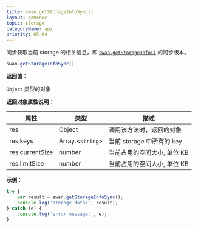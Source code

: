 ```yaml
---
title: swan.getStorageInfoSync()
layout: gamedoc
topic: storage
categoryName: api
priority: 05-04
---
```


同步获取当前 storage 的相关信息，即 [`swan.getStorageInfo()`](/game/api/storage/getStorageInfo/) 的同步版本。

```js
swan.getStorageInfoSync()
```

**返回值**：

`Object` 类型的对象

**返回对象属性说明**：

|属性|类型|描述|
|-|-|-|
|res|Object|调用该方法时，返回的对象|
|res.keys|Array.<`string`>|当前 storage 中所有的 key|
|res.currentSize|number|当前占用的空间大小, 单位 KB|
|res.limitSize|number|当前占用的空间大小, 单位 KB|

**示例**：

```js
try {
    var result = swan.getStorageInfoSync();
    console.log('storage data:', result);
} catch (e) {
    console.log('error message:', e);
}
```
